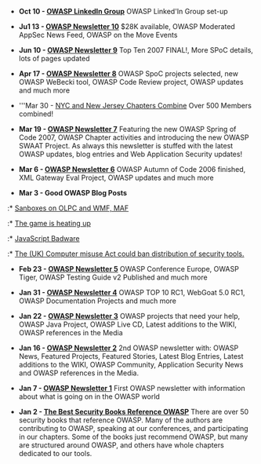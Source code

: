   - **Oct 10 - [OWASP LinkedIn
    Group](http://www.linkedin.com/e/gis/36874/392CBE733E36)**
    OWASP Linked'In Group set-up

<!-- end list -->

  - **Ju1 13 - [OWASP Newsletter 10](OWASP_Newsletter_10 "wikilink")**
    $28K available, OWASP Moderated AppSec News Feed, OWASP on the Move
    Events

<!-- end list -->

  - **Jun 10 - [OWASP Newsletter 9](OWASP_Newsletter_9 "wikilink")**
    Top Ten 2007 FINAL\!, More SPoC details, lots of pages updated

<!-- end list -->

  - **Apr 17 - [OWASP Newsletter 8](OWASP_Newsletter_8 "wikilink")**
    OWASP SpoC projects selected, new OWASP WeBecki tool, OWASP Code
    Review project, OWASP updates and much more

<!-- end list -->

  - '''Mar 30 - [NYC and New Jersey Chapters
    Combine](NYNJMetro "wikilink")
    Over 500 Members combined\!

<!-- end list -->

  - **Mar 19 - [OWASP Newsletter 7](OWASP_Newsletter_7 "wikilink")**
    Featuring the new OWASP Spring of Code 2007, OWASP Chapter
    activities and introducing the new OWASP SWAAT Project. As always
    this newsletter is stuffed with the latest OWASP updates, blog
    entries and Web Application Security updates\!

<!-- end list -->

  - **Mar 6 - [OWASP Newsletter 6](OWASP_Newsletter_6 "wikilink")**
    OWASP Autumn of Code 2006 finished, XML Gateway Eval Project, OWASP
    updates and much more

<!-- end list -->

  - **Mar 3 - Good OWASP Blog Posts**

:\* [Sanboxes on OLPC and WMF,
MAF](http://blogs.owasp.org/diniscruz/2007/02/20/sanboxes-on-olpc-and-wmf-maf/)

:\* [The game is heating
up](http://blogs.owasp.org/dacort/2007/02/14/the-game-is-heating-up/)

:\* [JavaScript
Badware](http://blogs.owasp.org/seba/2007/02/22/javascript-badware/)

:\* [The (UK) Computer misuse Act could ban distribution of security
tools.](http://blogs.owasp.org/eoinkeary/2007/02/21/the-uk-computer-misuse-act-could-ban-distribution-of-security-tools/)

  - **Feb 23 - [OWASP Newsletter 5](OWASP_Newsletter_5 "wikilink")**
    OWASP Conference Europe, OWASP Tiger, OWASP Testing Guide v2
    Published and much more

<!-- end list -->

  - **Jan 31 - [OWASP Newsletter 4](OWASP_Newsletter_4 "wikilink")**
    OWASP TOP 10 RC1, WebGoat 5.0 RC1, OWASP Documentation Projects and
    much more

<!-- end list -->

  - **Jan 22 - [OWASP Newsletter 3](OWASP_Newsletter_3 "wikilink")**
    OWASP projects that need your help, OWASP Java Project, OWASP Live
    CD, Latest additions to the WIKI, OWASP references in the Media

<!-- end list -->

  - **Jan 16 - [OWASP Newsletter 2](OWASP_Newsletter_2 "wikilink")**
    2nd OWASP newsletter with: OWASP News, Featured Projects, Featured
    Stories, Latest Blog Entries, Latest additions to the WIKI, OWASP
    Community, Application Security News and OWASP references in the
    Media.

<!-- end list -->

  - **Jan 7 - [OWASP Newsletter 1](OWASP_Newsletter_1 "wikilink")**
    First OWASP newsletter with information about what is going on in
    the OWASP world

<!-- end list -->

  - **Jan 2 - [The Best Security Books Reference
    OWASP](http://books.google.com/books?as_q=owasp&num=100&btnG=Google+Search&as_epq=&as_oq=&as_eq=&as_libcat=0&as_brr=0&as_vt=&as_auth=&as_pub=&as_drrb=c&as_miny=&as_maxy=&as_isbn=)**
    There are over 50 security books that reference OWASP. Many of the
    authors are contributing to OWASP, speaking at our conferences, and
    participating in our chapters. Some of the books just recommend
    OWASP, but many are structured around OWASP, and others have whole
    chapters dedicated to our tools.